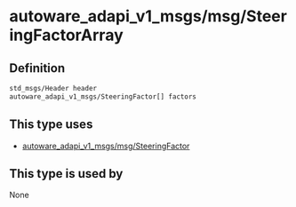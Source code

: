 <!-- This file is generated by a tool. Do not edit directly. -->

# autoware_adapi_v1_msgs/msg/SteeringFactorArray

## Definition

```txt
std_msgs/Header header
autoware_adapi_v1_msgs/SteeringFactor[] factors
```

## This type uses

- [autoware_adapi_v1_msgs/msg/SteeringFactor](../../autoware_adapi_v1_msgs/msg/steering_factor.md)

## This type is used by

None
